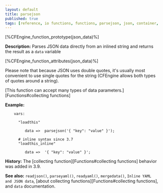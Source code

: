 ```yaml
---
layout: default
title: parsejson
published: true
tags: [reference, io functions, functions, parsejson, json, container, inline_json]
---
```


[%CFEngine_function_prototype(json_data)%]

**Description:** Parses JSON data directly from an inlined string and
returns the result as a `data` variable

[%CFEngine_function_attributes(json_data)%]

Please note that because JSON uses double quotes, it's usually most
convenient to use single quotes for the string (CFEngine allows both
types of quotes around a string).

[This function can accept many types of data parameters.][Functions#collecting functions]

**Example:**

```cf3
    vars:

      "loadthis"

         data =>  parsejson('{ "key": "value" }');

      # inline syntax since 3.7
      "loadthis_inline"

         data =>  '{ "key": "value" }';
```

**History:** The [collecting function][Functions#collecting functions] behavior was added in 3.9.

**See also:** `readjson()`, `parseyaml()`, `readyaml()`, `mergedata()`, `Inline YAML and JSON data`, [about collecting functions][Functions#collecting functions], and `data` documentation.
